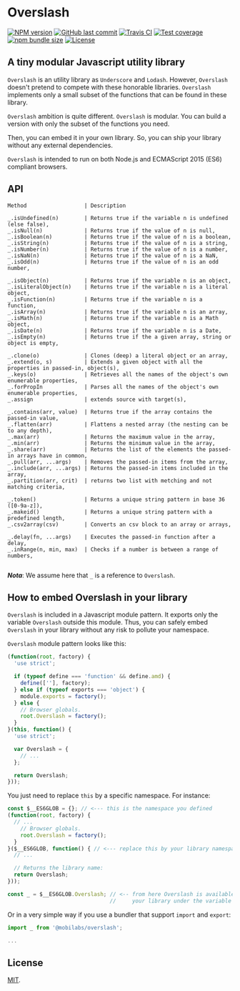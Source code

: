 # Overslash

[![NPM version][npm-image]][npm-url]
[![GitHub last commit][commit-image]][commit-url]
[![Travis CI][travis-image]][travis-url]
[![Test coverage][coveralls-image]][coveralls-url]
[![npm bundle size][npm-bundle-size-image]][npm-bundle-size-url]
[![License][license-image]](LICENSE.md)
<!-- [![Dependencies status][dependencies-image]][dependencies-url]
[![Dev Dependencies status][devdependencies-image]][devdependencies-url] -->


## A tiny modular Javascript utility library

`Overslash` is an utility library as `Underscore` and `Lodash`. However, `Overslash` doesn't pretend to compete with these honorable libraries. `Overslash` implements only a small subset of the functions that can be found in these library.

`Overslash` ambition is quite different. `Overslash` is modular. You can build a version with only the subset of the functions you need.

Then, you can embed it in your own library. So, you can ship your library without any external dependencies.

`Overslash` is intended to run on both Node.js and ECMAScript 2015 (ES6) compliant browsers.


## API

```
Method                  | Description
```
```
_.isUndefined(n)        | Returns true if the variable n is undefined (else false),
_.isNull(n)             | Returns true if the value of n is null,
_.isBoolean(n)          | Returns true if the value of n is a boolean,
_.isString(n)           | Returns true if the value of n is a string,
_.isNumber(n)           | Returns true if the value of n is a number,
_.isNaN(n)              | Returns true if the value of n is a NaN,
_.isOdd(n)              | Returns true if the value of n is an odd number,

_.isObject(n)           | Returns true if the variable n is an object,
_.isLiteralObject(n)    | Returns true if the variable n is a literal object,
_.isFunction(n)         | Returns true if the variable n is a function,
_.isArray(n)            | Returns true if the variable n is an array,
_.isMath(n)             | Returns true if the variable n is a Math object,
_.isDate(n)             | Returns true if the variable n is a Date,
_.isEmpty(n)            | Returns true if the a given array, string or object is empty,

_.clone(o)              | Clones (deep) a literal object or an array,
_.extend(o, s)          | Extends a given object with all the properties in passed-in, object(s),
_.keys(o)               | Retrieves all the names of the object's own enumerable properties,
_.forPropIn             | Parses all the names of the object's own enumerable properties,
_.assign                | extends source with target(s),

_.contains(arr, value)  | Returns true if the array contains the passed-in value,
_.flatten(arr)          | Flattens a nested array (the nesting can be to any depth),
_.max(arr)              | Returns the maximum value in the array,
_.min(arr)              | Returns the minimum value in the array,
_.share(arr)            | Returns the list of the elements the passed-in arrays have in common,
_.pull(arr, ...args)    | Removes the passed-in items from the array,
_.include(arr, ...args) | Returns the passed-in items included in the array,
_.partition(arr, crit)  | returns two list with metching and not matching criteria,

_.token()               | Returns a unique string pattern in base 36 ([0-9a-z]),
_.makeid()              | Returns a unique string pattern with a predefined length,
_.csv2array(csv)        | Converts an csv block to an array or arrays,

_.delay(fn, ...args)    | Executes the passed-in function after a delay,
_.inRange(n, min, max)  | Checks if a number is between a range of numbers,


```

***Nota***:
We assume here that `_` is a reference to `Overslash`.


## How to embed Overslash in your library

`Overslash` is included in a Javascript module pattern. It exports only the variable `Overslash` outside this module. Thus, you can safely embed `Overslash` in your library without any risk to pollute your namespace.

`Overslash` module pattern looks like this:
```js
(function(root, factory) {
  'use strict';

  if (typeof define === 'function' && define.amd) {
    define([''], factory);
  } else if (typeof exports === 'object') {
    module.exports = factory();
  } else {
    // Browser globals.
    root.Overslash = factory();
  }
}(this, function() {
  'use strict';

  var Overslash = {
    // ...
  };

  return Overslash;
}));
```

You just need to replace `this` by a specific namespace. For instance:
```js
const $__ES6GLOB = {}; // <--- this is the namespace you defined
(function(root, factory) {
  // ...
    // Browser globals.
    root.Overslash = factory();
  }
}($__ES6GLOB, function() { // <--- replace this by your library namespace
  // ...

  // Returns the library name:
  return Overslash;
}));

const _ = $__ES6GLOB.Overslash; // <-- from here Overslash is available in
                                //     your library under the variable '_'
```

Or in a very simple way if you use a bundler that support `import` and `export`:

```js
import _ from '@mobilabs/overslash';

...

```


## License

[MIT](LICENSE.md).

<!--- URls -->

[npm-image]: https://img.shields.io/npm/v/@mobilabs/overslash.svg?logo=npm&logoColor=fff&label=NPM+package
[release-image]: https://img.shields.io/github/release/jclo/overslash.svg?include_prereleases
[commit-image]: https://img.shields.io/github/last-commit/jclo/overslash.svg?logo=github
[travis-image]: https://img.shields.io/travis/com/jclo/overslash.svg?logo=travis-ci&logoColor=fff
[coveralls-image]: https://img.shields.io/coveralls/jclo/overslash/master.svg?&logo=coveralls
[dependencies-image]: https://david-dm.org/jclo/overslash/status.svg?theme=shields.io
[devdependencies-image]: https://david-dm.org/jclo/overslash/dev-status.svg?theme=shields.io
[npm-bundle-size-image]: https://img.shields.io/bundlephobia/minzip/@mobilabs/overslash.svg
[license-image]: https://img.shields.io/npm/l/@mobilabs/overslash.svg

[npm-url]: https://www.npmjs.com/package/@mobilabs/overslash
[release-url]: https://github.com/jclo/overslash/tags
[commit-url]: https://github.com/jclo/overslash/commits/master
[travis-url]: https://app.travis-ci.com/jclo/overslash?branch=main
[coveralls-url]: https://coveralls.io/github/jclo/overslash?branch=master
[dependencies-url]: https://david-dm.org/jclo/overslash
[devdependencies-url]: https://david-dm.org/jclo/overslash?type=dev
[license-url]: http://opensource.org/licenses/MIT
[npm-bundle-size-url]: https://img.shields.io/bundlephobia/minzip/@mobilabs/overslash

